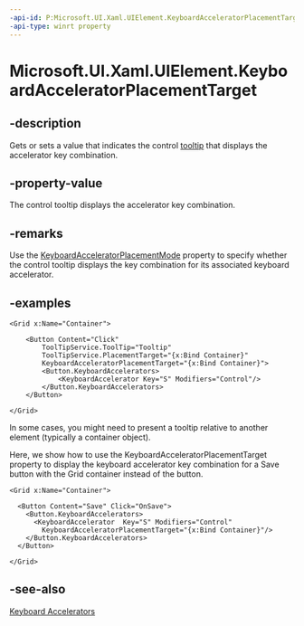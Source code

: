 ```yaml
---
-api-id: P:Microsoft.UI.Xaml.UIElement.KeyboardAcceleratorPlacementTarget
-api-type: winrt property
---
```


<!-- Property syntax.
public DependencyObject KeyboardAcceleratorPlacementTarget { get;  set; }
-->

# Microsoft.UI.Xaml.UIElement.KeyboardAcceleratorPlacementTarget

## -description

Gets or sets a value that indicates the control [tooltip](../microsoft.ui.xaml.controls/tooltip.md) that displays the accelerator key combination.

## -property-value

The control tooltip displays the accelerator key combination.

## -remarks

Use the [KeyboardAcceleratorPlacementMode](uielement_keyboardacceleratorplacementmode.md) property to specify whether the control tooltip displays the key combination for its associated keyboard accelerator.

## -examples

```xaml
<Grid x:Name="Container">

    <Button Content="Click" 
        ToolTipService.ToolTip="Tooltip"
        ToolTipService.PlacementTarget="{x:Bind Container}" 
        KeyboardAcceleratorPlacementTarget="{x:Bind Container}">
        <Button.KeyboardAccelerators>
            <KeyboardAccelerator Key="S" Modifiers="Control"/>
        </Button.KeyboardAccelerators>
    </Button>

</Grid>
```

In some cases, you might need to present a tooltip relative to another element (typically a container object).

Here, we show how to use the KeyboardAcceleratorPlacementTarget property to display the keyboard accelerator key combination for a Save button with the Grid container instead of the button.

```xaml
<Grid x:Name="Container">

  <Button Content="Save" Click="OnSave">
    <Button.KeyboardAccelerators>
      <KeyboardAccelerator  Key="S" Modifiers="Control" 
        KeyboardAcceleratorPlacementTarget="{x:Bind Container}"/>
    </Button.KeyboardAccelerators>
  </Button>

</Grid>
```

## -see-also

[Keyboard Accelerators](/windows/apps/design/input/keyboard-accelerators)

